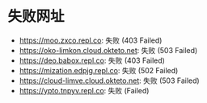 # 失败网址
- https://moo.zxco.repl.co: 失败 (403
Failed)
- https://oko-limkon.cloud.okteto.net: 失败 (503
Failed)
- https://deo.babox.repl.co: 失败 (403
Failed)
- https://mization.edpjg.repl.co: 失败 (502
Failed)
- https://cloud-limve.cloud.okteto.net: 失败 (503
Failed)
- https://ypto.tnpyv.repl.co: 失败 (Failed)
